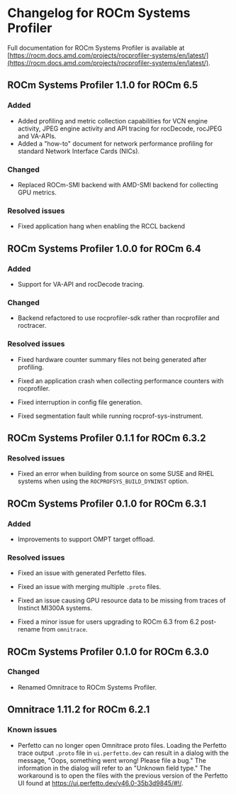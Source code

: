 # Changelog for ROCm Systems Profiler

Full documentation for ROCm Systems Profiler is available at [https://rocm.docs.amd.com/projects/rocprofiler-systems/en/latest/](https://rocm.docs.amd.com/projects/rocprofiler-systems/en/latest/).

## ROCm Systems Profiler 1.1.0 for ROCm 6.5

### Added

- Added profiling and metric collection capabilities for VCN engine activity, JPEG engine activity and API tracing for rocDecode, rocJPEG and VA-APIs.
- Added a "how-to" document for network performance profiling for standard Network Interface Cards (NICs).

### Changed

- Replaced ROCm-SMI backend with AMD-SMI backend for collecting GPU metrics.

### Resolved issues

- Fixed application hang when enabling the RCCL backend

## ROCm Systems Profiler 1.0.0 for ROCm 6.4

### Added

- Support for VA-API and rocDecode tracing.

### Changed

- Backend refactored to use rocprofiler-sdk rather than rocprofiler and roctracer.

### Resolved issues

- Fixed hardware counter summary files not being generated after profiling.

- Fixed an application crash when collecting performance counters with rocprofiler.

- Fixed interruption in config file generation.

- Fixed segmentation fault while running rocprof-sys-instrument.

## ROCm Systems Profiler 0.1.1 for ROCm 6.3.2

### Resolved issues

- Fixed an error when building from source on some SUSE and RHEL systems when using the `ROCPROFSYS_BUILD_DYNINST` option.

## ROCm Systems Profiler 0.1.0 for ROCm 6.3.1

### Added

- Improvements to support OMPT target offload.

### Resolved issues

- Fixed an issue with generated Perfetto files.

- Fixed an issue with merging multiple `.proto` files.

- Fixed an issue causing GPU resource data to be missing from traces of Instinct MI300A systems.

- Fixed a minor issue for users upgrading to ROCm 6.3 from 6.2 post-rename from `omnitrace`.

## ROCm Systems Profiler 0.1.0 for ROCm 6.3.0

### Changed

- Renamed Omnitrace to ROCm Systems Profiler.

## Omnitrace 1.11.2 for ROCm 6.2.1

### Known issues

- Perfetto can no longer open Omnitrace proto files. Loading the Perfetto trace output `.proto` file in `ui.perfetto.dev` can
  result in a dialog with the message, "Oops, something went wrong! Please file a bug." The information in the dialog will
  refer to an "Unknown field type." The workaround is to open the files with the previous version of the Perfetto UI found
  at https://ui.perfetto.dev/v46.0-35b3d9845/#!/.

